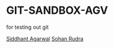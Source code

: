# GIT-SANDBOX-AGV
for testing out git

[Siddhant Agarwal](https://github.com/agarwalsiddhant10)
[Sohan Rudra](https://github.com/rudrasohan)

